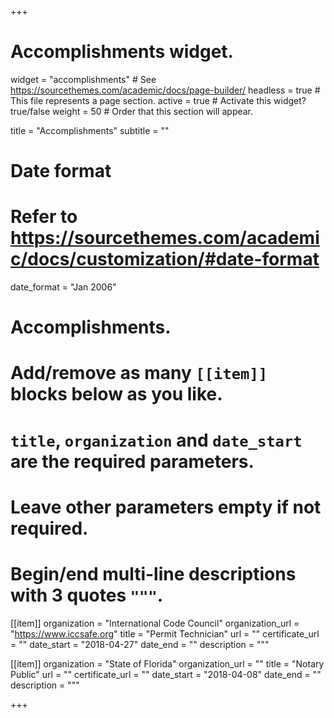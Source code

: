 +++
# Accomplishments widget.
widget = "accomplishments"  # See https://sourcethemes.com/academic/docs/page-builder/
headless = true  # This file represents a page section.
active = true  # Activate this widget? true/false
weight = 50  # Order that this section will appear.

title = "Accomplish&shy;ments"
subtitle = ""

# Date format
#   Refer to https://sourcethemes.com/academic/docs/customization/#date-format
date_format = "Jan 2006"

# Accomplishments.
#   Add/remove as many `[[item]]` blocks below as you like.
#   `title`, `organization` and `date_start` are the required parameters.
#   Leave other parameters empty if not required.
#   Begin/end multi-line descriptions with 3 quotes `"""`.

[[item]]
  organization = "International Code Council"
  organization_url = "https://www.iccsafe.org"
  title = "Permit Technician"
  url = ""
  certificate_url = ""
  date_start = "2018-04-27"
  date_end = ""
  description = """

[[item]]
  organization = "State of Florida"
  organization_url = ""
  title = "Notary Public"
  url = ""
  certificate_url = ""
  date_start = "2018-04-08"
  date_end = ""
  description = """

+++
